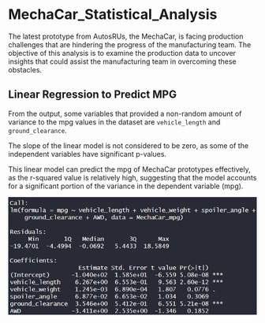 # MechaCar_Statistical_Analysis

The latest prototype from AutosRUs, the MechaCar, is facing production challenges that are hindering the progress of the manufacturing team. The objective of this analysis is to examine the production data to uncover insights that could assist the manufacturing team in overcoming these obstacles.

## Linear Regression to Predict MPG
From the output, some variables that provided a non-random amount of variance to the mpg values in the dataset are `vehicle_length` and `ground_clearance`.

The slope of the linear model is not considered to be zero, as some of the independent variables have significant p-values.

This linear model can predict the mpg of MechaCar prototypes effectively, as the r-squared value is relatively high, suggesting that the model accounts for a significant portion of the variance in the dependent variable (mpg).

![linear Regression](Resources/Linear_regression_MPG.png)
